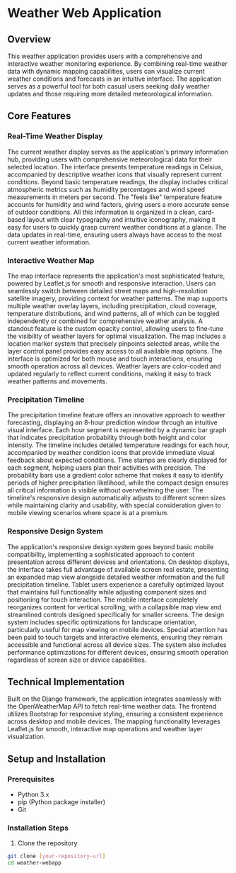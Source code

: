 # Weather Web Application

## Overview

This weather application provides users with a comprehensive and interactive weather monitoring experience. By combining real-time weather data with dynamic mapping capabilities, users can visualize current weather conditions and forecasts in an intuitive interface. The application serves as a powerful tool for both casual users seeking daily weather updates and those requiring more detailed meteorological information.

## Core Features

### Real-Time Weather Display
The current weather display serves as the application's primary information hub, providing users with comprehensive meteorological data for their selected location. The interface presents temperature readings in Celsius, accompanied by descriptive weather icons that visually represent current conditions. Beyond basic temperature readings, the display includes critical atmospheric metrics such as humidity percentages and wind speed measurements in meters per second. The "feels like" temperature feature accounts for humidity and wind factors, giving users a more accurate sense of outdoor conditions. All this information is organized in a clean, card-based layout with clear typography and intuitive iconography, making it easy for users to quickly grasp current weather conditions at a glance. The data updates in real-time, ensuring users always have access to the most current weather information.

### Interactive Weather Map
The map interface represents the application's most sophisticated feature, powered by Leaflet.js for smooth and responsive interaction. Users can seamlessly switch between detailed street maps and high-resolution satellite imagery, providing context for weather patterns. The map supports multiple weather overlay layers, including precipitation, cloud coverage, temperature distributions, and wind patterns, all of which can be toggled independently or combined for comprehensive weather analysis. A standout feature is the custom opacity control, allowing users to fine-tune the visibility of weather layers for optimal visualization. The map includes a location marker system that precisely pinpoints selected areas, while the layer control panel provides easy access to all available map options. The interface is optimized for both mouse and touch interactions, ensuring smooth operation across all devices. Weather layers are color-coded and updated regularly to reflect current conditions, making it easy to track weather patterns and movements.

### Precipitation Timeline
The precipitation timeline feature offers an innovative approach to weather forecasting, displaying an 8-hour prediction window through an intuitive visual interface. Each hour segment is represented by a dynamic bar graph that indicates precipitation probability through both height and color intensity. The timeline includes detailed temperature readings for each hour, accompanied by weather condition icons that provide immediate visual feedback about expected conditions. Time stamps are clearly displayed for each segment, helping users plan their activities with precision. The probability bars use a gradient color scheme that makes it easy to identify periods of higher precipitation likelihood, while the compact design ensures all critical information is visible without overwhelming the user. The timeline's responsive design automatically adjusts to different screen sizes while maintaining clarity and usability, with special consideration given to mobile viewing scenarios where space is at a premium.

### Responsive Design System
The application's responsive design system goes beyond basic mobile compatibility, implementing a sophisticated approach to content presentation across different devices and orientations. On desktop displays, the interface takes full advantage of available screen real estate, presenting an expanded map view alongside detailed weather information and the full precipitation timeline. Tablet users experience a carefully optimized layout that maintains full functionality while adjusting component sizes and positioning for touch interaction. The mobile interface completely reorganizes content for vertical scrolling, with a collapsible map view and streamlined controls designed specifically for smaller screens. The design system includes specific optimizations for landscape orientation, particularly useful for map viewing on mobile devices. Special attention has been paid to touch targets and interactive elements, ensuring they remain accessible and functional across all device sizes. The system also includes performance optimizations for different devices, ensuring smooth operation regardless of screen size or device capabilities.

## Technical Implementation

Built on the Django framework, the application integrates seamlessly with the OpenWeatherMap API to fetch real-time weather data. The frontend utilizes Bootstrap for responsive styling, ensuring a consistent experience across desktop and mobile devices. The mapping functionality leverages Leaflet.js for smooth, interactive map operations and weather layer visualization.

## Setup and Installation

### Prerequisites
- Python 3.x
- pip (Python package installer)
- Git

### Installation Steps

1. Clone the repository
```bash
git clone [your-repository-url]
cd weather-webapp